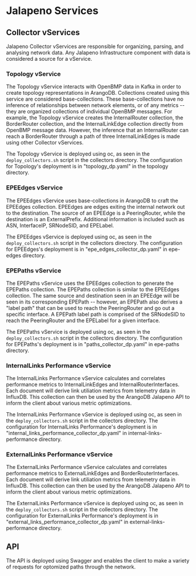 # Jalapeno Services

## Collector vServices
Jalapeno Collector vServices are responsible for organizing, parsing, and analysing network data. Any Jalapeno Infrastructure component with data is considered a source for a vService. 

### Topology vService
The Topology vService interacts with OpenBMP data in Kafka in order to create topology representations in ArangoDB.
Collections created using this service are considered base-collections. These base-collections have no inference of relationships between network elements, or of any metrics -- they are organized collections of individual OpenBMP messages.
For example, the Topology vService creates the InternalRouter collection, the BorderRouter collection, and the InternalLinkEdge collection directly from OpenBMP message data.
However, the inference that an InternalRouter can reach a BorderRouter through a path of three InternalLinkEdges is made using other Collector vServices.

The Topology vService is deployed using oc, as seen in the `deploy_collectors.sh` script in the collectors directory. 
The configuration for Topology's deployment is in "topology_dp.yaml" in the topology directory.

### EPEEdges vService
The EPEEdges vService uses base-collections in ArangoDB to craft the EPEEdges collection. EPEEdges are edges exiting the internal network out to the destination.
The source of an EPEEdge is a PeeringRouter, while the destination is an ExternalPrefix. Additional information is included such as ASN, InterfaceIP, SRNodeSID, and EPELabel.

The EPEEdges vService is deployed using oc, as seen in the `deploy_collectors.sh` script in the collectors directory. 
The configuration for EPEEdges's deployment is in "epe_edges_collector_dp.yaml" in epe-edges directory.

### EPEPaths vService
The EPEPaths vService uses the EPEEdges collection to generate the EPEPaths collection. The EPEPaths collection is similar to the EPEEdges collection.
The same source and destination seen in an EPEEdge will be seen in its corresponding EPEPath -- however, an EPEPath also derives a "label path" that can be used to reach the PeeringRouter and go out a specific interface.
A EPEPath label path is comprised of the SRNodeSID to reach the PeeringRouter and the EPELabel for a given interface.

The EPEPaths vService is deployed using oc, as seen in the `deploy_collectors.sh` script in the collectors directory. 
The configuration for EPEPaths's deployment is in "paths_collector_dp.yaml" in epe-paths directory.

### InternalLinks Performance vService
The InternalLinks Performance vService calculates and correlates performance metrics to InternalLinkEdges and InternalRouterInterfaces.
Each document will derive link utiliation metrics from telemetry data in InfluxDB. This collection can then be used by the ArangoDB Jalapeno API to inform the client about various metric optimizations.

The InternalLinks Performance vService is deployed using oc, as seen in the `deploy_collectors.sh` script in the collectors directory. 
The configuration for InternalLinks Performance's deployment is in "internal_links_performance_collector_dp.yaml" in internal-links-performance directory.

### ExternalLinks Performance vService
The ExternalLinks Performance vService calculates and correlates performance metrics to ExternalLinkEdges and BorderRouterInterfaces.
Each document will derive link utiliation metrics from telemetry data in InfluxDB. This collection can then be used by the ArangoDB Jalapeno API to inform the client about various metric optimizations.

The ExternalLinks Performance vService is deployed using oc, as seen in the `deploy_collectors.sh` script in the collectors directory. 
The configuration for ExternalLinks Performance's deployment is in "external_links_performance_collector_dp.yaml" in external-links-performance directory.

## API
The API is deployed using Swagger and enables the client to make a variety of requests for optomized paths through the network. 
